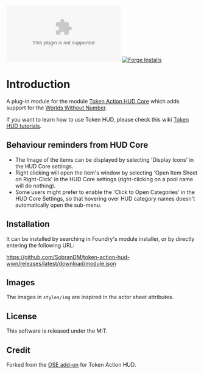 ![Latest Release Download Count](https://img.shields.io/github/downloads/mrcomac/token-action-hud-wwn/latest/module.zip?color=2b82fc&label=DOWNLOADS&style=for-the-badge) [![Forge Installs](https://img.shields.io/badge/dynamic/json?label=Forge%20Installs&query=package.installs&suffix=%25&url=https%3A%2F%2Fforge-vtt.com%2Fapi%2Fbazaar%2Fpackage%2Ftoken-action-hud-wwn&colorB=03ff1c&style=for-the-badge)](https://forge-vtt.com/bazaar#package=token-action-hud-wwn)

# Introduction

A plug-in module for the module [Token Action HUD Core](https://foundryvtt.com/packages/token-action-hud-core) which adds support for the [Worlds Without Number](https://github.com/SobranDM/foundryvtt-wwn).

If you want to learn how to use Token HUD, please check this wiki [Token HUD tutorials](https://github.com/Larkinabout/fvtt-token-action-hud-core/wiki/How-to-Use-Token-Action-HUD).

## Behaviour reminders from HUD Core

- The Image of the items can be displayed by selecting 'Display Icons' in the HUD Core settings.
- Right clicking will open the item's window by selecting 'Open Item Sheet on Right-Click' in the HUD Core settings (right-clicking on a pool name will do nothing).
- Some users might prefer to enable the 'Click to Open Categories' in the HUD Core Settings, so that hovering over HUD category names doesn't automatically open the sub-menu.

## Installation

It can be installed by searching in Foundry's module installer, or by directly entering the following URL:

https://github.com/SobranDM/token-action-hud-wwn/releases/latest/download/module.json

## Images

The images in `styles/img` are inspired in the actor sheet attributes.

## License

This software is released under the MIT.

## Credit

Forked from the [OSE add-on](https://foundryvtt.com/packages/token-action-hud-ose) for Token Action HUD.

